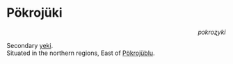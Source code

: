
# Pökrojüki

<div align="right"><i>pɔkroʐyki</i></div>

Secondary [yeki](../Kivümi%20Language/Kivümi%20Dictionary/yeki.md).  
Situated in the northern regions, East of [Pökrojüblu](Pökrojüblu.md).  